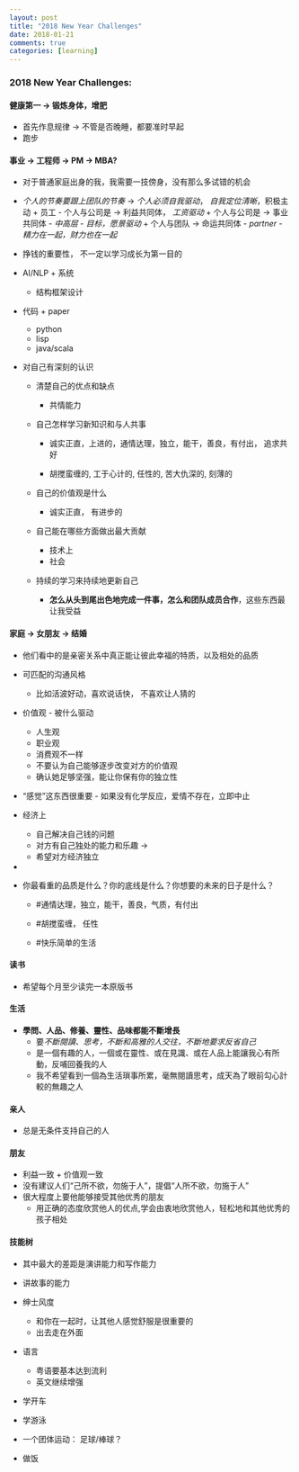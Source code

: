 ```yaml
---
layout: post
title: "2018 New Year Challenges"
date: 2018-01-21
comments: true
categories: [learning]
---
```


### 2018 New Year Challenges: 
 
#### 健康第一 -> 锻炼身体，增肥
   * 首先作息规律 -> 不管是否晚睡，都要准时早起
   * 跑步

#### 事业 -> 工程师 -> PM -> MBA?
   * 对于普通家庭出身的我，我需要一技傍身，没有那么多试错的机会 

   *  *个人的节奏要跟上团队的节奏* -> *个人必须自我驱动*， *自我定位清晰*，积极主动 
     +  员工 - 个人与公司是 -> 利益共同体， *工资驱动* 
     +  个人与公司是 -> 事业共同体 -  *中高层 - 目标，愿景驱动* 
     +  个人与团队  -> 命运共同体 - *partner - 精力在一起，财力也在一起*  

   * 挣钱的重要性， 不一定以学习成长为第一目的

   * AI/NLP + 系统
     + 结构框架设计

   * 代码 + paper
     + python
     + lisp
     + java/scala

   * 对自己有深刻的认识 
     + 清楚自己的优点和缺点     
       - 共情能力


     + 自己怎样学习新知识和与人共事 
       - 诚实正直，上进的，通情达理，独立，能干，善良，有付出， 追求共好

       - 胡搅蛮缠的, 工于心计的, 任性的, 苦大仇深的, 刻薄的 

     + 自己的价值观是什么
       - 诚实正直， 有进步的

     + 自己能在哪些方面做出最大贡献
       - 技术上
       - 社会

     + 持续的学习来持续地更新自己
       - **怎么从头到尾出色地完成一件事，怎么和团队成员合作**，这些东西最让我受益

####  家庭 -> 女朋友 -> 结婚
   * 他们看中的是亲密关系中真正能让彼此幸福的特质，以及相处的品质

   * 可匹配的沟通风格
      + 比如活波好动，喜欢说话快， 不喜欢让人猜的
   
   * 价值观 - 被什么驱动
      - 人生观
      - 职业观
      - 消费观不一样
      - 不要认为自己能够逐步改变对方的价值观
      - 确认她足够坚强，能让你保有你的独立性

   *  “感觉”这东西很重要
     - 如果没有化学反应，爱情不存在，立即中止

   * 经济上
     - 自己解决自己钱的问题
     - 对方有自己独处的能力和乐趣 -> 
     - 希望对方经济独立

   *  

   * 你最看重的品质是什么？你的底线是什么？你想要的未来的日子是什么？
      - #通情达理，独立，能干，善良，气质，有付出
      - #胡搅蛮缠， 任性

      - #快乐简单的生活

#### 读书
   - 希望每个月至少读完一本原版书

#### 生活
   * **學問、人品、修養、靈性、品味都能不斷增長**
     - 要*不斷閱讀、思考，不斷和高雅的人交往，不斷地要求反省自己*  
     - 是一個有趣的人，一個或在靈性、或在見識、或在人品上能讓我心有所動，反哺回養我的人  
     - 我不希望看到一個為生活瑣事所累，毫無閱讀思考，成天為了眼前勾心計較的無趣之人  
   
#### 亲人
   * 总是无条件支持自己的人

#### 朋友
   *  利益一致 + 价值观一致
   * 没有建议人们“己所不欲，勿施于人”，提倡“人所不欲，勿施于人”
   * 很大程度上要他能够接受其他优秀的朋友
     - 用正确的态度欣赏他人的优点,学会由衷地欣赏他人，轻松地和其他优秀的孩子相处

#### 技能树
   - 其中最大的差距是演讲能力和写作能力 
   - 讲故事的能力 
   - 绅士风度
     * 和你在一起时，让其他人感觉舒服是很重要的
     * 出去走在外面

   - 语言
       * 粤语要基本达到流利
       * 英文继续增强 

   - 学开车
   - 学游泳
   - 一个团体运动： 足球/棒球？
   - 做饭

